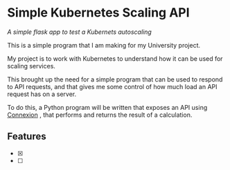 # Simple Kubernetes Scaling API 
*A simple flask app to test a Kubernets autoscaling*

This is a simple program that I am making for my University project.

My project is to work with Kubernetes to understand how it can be used for scaling services. 

This brought up the need for a simple program that can be used to respond to API requests, and that gives me some control of how much load an API request has on a server.

To do this, a Python program will be written that exposes an API using [Connexion](https://github.com/spec-first/connexion?tab=readme-ov-file) , that performs and returns the result of a calculation.

## Features


- [X]
- [ ]